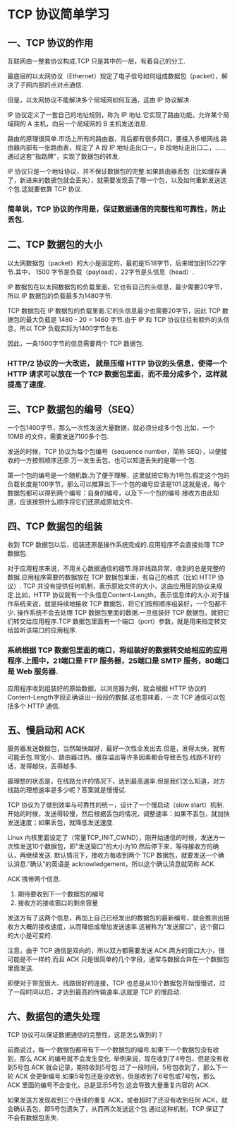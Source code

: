 # TCP 协议简单学习

## 一、TCP 协议的作用
互联网由一整套协议构成.TCP 只是其中的一层，有着自己的分工.

最底层的以太网协议（Ethernet）规定了电子信号如何组成数据包（packet），解决了子网内部的点对点通信.

但是，以太网协议不能解决多个局域网如何互通，这由 IP 协议解决.

IP 协议定义了一套自己的地址规则，称为 IP 地址.它实现了路由功能，允许某个局域网的 A 主机，向另一个局域网的 B 主机发送消息.

路由的原理很简单.市场上所有的路由器，背后都有很多网口，要接入多根网线.路由器内部有一张路由表，规定了 A 段 IP 地址走出口一，B 段地址走出口二，......通过这套"指路牌"，实现了数据包的转发.

IP 协议只是一个地址协议，并不保证数据包的完整.如果路由器丢包（比如缓存满了，新进来的数据包就会丢失），就需要发现丢了哪一个包，以及如何重新发送这个包.这就要依靠 TCP 协议.

### 简单说，TCP 协议的作用是，保证数据通信的完整性和可靠性，防止丢包.

## 二、TCP 数据包的大小

以太网数据包（packet）的大小是固定的，最初是1518字节，后来增加到1522字节.其中， 1500 字节是负载（payload），22字节是头信息（head）.

IP 数据包在以太网数据包的负载里面，它也有自己的头信息，最少需要20字节，所以 IP 数据包的负载最多为1480字节.

TCP 数据包在 IP 数据包的负载里面.它的头信息最少也需要20字节，因此 TCP 数据包的最大负载是 1480 - 20 = 1460 字节.由于 IP 和 TCP 协议往往有额外的头信息，所以 TCP 负载实际为1400字节左右.

因此，一条1500字节的信息需要两个 TCP 数据包.

### HTTP/2 协议的一大改进， 就是压缩 HTTP 协议的头信息，使得一个 HTTP 请求可以放在一个 TCP 数据包里面，而不是分成多个，这样就提高了速度.

## 三、TCP 数据包的编号（SEQ）

一个包1400字节，那么一次性发送大量数据，就必须分成多个包.比如，一个 10MB 的文件，需要发送7100多个包.

发送的时候，TCP 协议为每个包编号（sequence number，简称 SEQ），以便接收的一方按照顺序还原.万一发生丢包，也可以知道丢失的是哪一个包.

第一个包的编号是一个随机数.为了便于理解，这里就把它称为1号包.假定这个包的负载长度是100字节，那么可以推算出下一个包的编号应该是101.这就是说，每个数据包都可以得到两个编号：自身的编号，以及下一个包的编号.接收方由此知道，应该按照什么顺序将它们还原成原始文件.

## 四、TCP 数据包的组装

收到 TCP 数据包以后，组装还原是操作系统完成的.应用程序不会直接处理 TCP 数据包.

对于应用程序来说，不用关心数据通信的细节.除非线路异常，收到的总是完整的数据.应用程序需要的数据放在 TCP 数据包里面，有自己的格式（比如 HTTP 协议）.
TCP 并没有提供任何机制，表示原始文件的大小，这由应用层的协议来规定.比如，HTTP 协议就有一个头信息Content-Length，表示信息体的大小.对于操作系统来说，就是持续地接收 TCP 数据包，将它们按照顺序组装好，一个包都不少.
操作系统不会去处理 TCP 数据包里面的数据.一旦组装好 TCP 数据包，就把它们转交给应用程序.TCP 数据包里面有一个端口（port）参数，就是用来指定转交给监听该端口的应用程序.

### 系统根据 TCP 数据包里面的端口，将组装好的数据转交给相应的应用程序.上图中，21端口是 FTP 服务器，25端口是 SMTP 服务，80端口是 Web 服务器.

应用程序收到组装好的原始数据，以浏览器为例，就会根据 HTTP 协议的Content-Length字段正确读出一段段的数据.这也意味着，一次 TCP 通信可以包括多个 HTTP 通信.

## 五、慢启动和 ACK

服务器发送数据包，当然越快越好，最好一次性全发出去.但是，发得太快，就有可能丢包.带宽小、路由器过热、缓存溢出等许多因素都会导致丢包.线路不好的话，发得越快，丢得越多.

最理想的状态是，在线路允许的情况下，达到最高速率.但是我们怎么知道，对方线路的理想速率是多少呢？答案就是慢慢试.

TCP 协议为了做到效率与可靠性的统一，设计了一个慢启动（slow start）机制.开始的时候，发送得较慢，然后根据丢包的情况，调整速率：如果不丢包，就加快发送速度；如果丢包，就降低发送速度.

Linux 内核里面设定了（常量TCP_INIT_CWND），刚开始通信的时候，发送方一次性发送10个数据包，即"发送窗口"的大小为10.然后停下来，等待接收方的确认，再继续发送.
默认情况下，接收方每收到两个 TCP 数据包，就要发送一个确认消息."确认"的英语是 acknowledgement，所以这个确认消息就简称 ACK.

ACK 携带两个信息.
1. 期待要收到下一个数据包的编号
2. 接收方的接收窗口的剩余容量

发送方有了这两个信息，再加上自己已经发出的数据包的最新编号，就会推测出接收方大概的接收速度，从而降低或增加发送速率.这被称为"发送窗口"，这个窗口的大小是可变的.

注意，由于 TCP 通信是双向的，所以双方都需要发送 ACK.两方的窗口大小，很可能是不一样的.而且 ACK 只是很简单的几个字段，通常与数据合并在一个数据包里面发送.


即使对于带宽很大、线路很好的连接，TCP 也总是从10个数据包开始慢慢试，过了一段时间以后，才达到最高的传输速率.这就是 TCP 的慢启动.

## 六、数据包的遗失处理

TCP 协议可以保证数据通信的完整性，这是怎么做到的？

前面说过，每一个数据包都带有下一个数据包的编号.如果下一个数据包没有收到，那么 ACK 的编号就不会发生变化.
举例来说，现在收到了4号包，但是没有收到5号包.ACK 就会记录，期待收到5号包.过了一段时间，5号包收到了，那么下一轮 ACK 会更新编号.如果5号包还是没收到，但是收到了6号包或7号包，那么 ACK 里面的编号不会变化，总是显示5号包.这会导致大量重复内容的 ACK.

如果发送方发现收到三个连续的重复 ACK，或者超时了还没有收到任何 ACK，就会确认丢包，即5号包遗失了，从而再次发送这个包.通过这种机制，TCP 保证了不会有数据包丢失.

